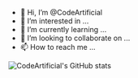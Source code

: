 - 👋 Hi, I’m @CodeArtificial
- 👀 I’m interested in ...
- 🌱 I’m currently learning ...
- 💞️ I’m looking to collaborate on ...
- 📫 How to reach me ...

<!---
CodeArtificial/CodeArtificial is a ✨ special ✨ repository because its `README.md` (this file) appears on your GitHub profile.
You can click the Preview link to take a look at your changes.
--->

![CodeArtificial's GitHub stats](https://github-readme-stats.vercel.app/api?username=codeartificial&theme=dark&show_icons=true)
